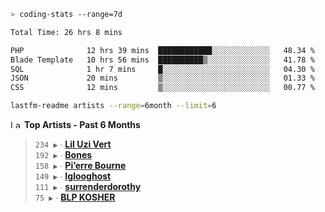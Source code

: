```zsh
> coding-stats --range=7d
```

<!--START_SECTION:waka-->

```txt
Total Time: 26 hrs 8 mins

PHP              12 hrs 39 mins  ████████████░░░░░░░░░░░░░   48.34 %
Blade Template   10 hrs 56 mins  ██████████▒░░░░░░░░░░░░░░   41.78 %
SQL              1 hr 7 mins     █░░░░░░░░░░░░░░░░░░░░░░░░   04.30 %
JSON             20 mins         ▒░░░░░░░░░░░░░░░░░░░░░░░░   01.33 %
CSS              12 mins         ▒░░░░░░░░░░░░░░░░░░░░░░░░   00.77 %
```

<!--END_SECTION:waka-->

```zsh
lastfm-readme artists --range=6month --limit=6
```

<!--START_LASTFM_ARTISTS:{"period": "6month", "rows": 6}-->
<a href="https://last.fm" target="_blank"><img src="https://user-images.githubusercontent.com/17434202/215290617-e793598d-d7c9-428f-9975-156db1ba89cc.svg" alt="Last.fm Logo" width="18" height="13"/></a> **Top Artists - Past 6 Months**

> `234 ▶️` ∙ **[Lil Uzi Vert](https://www.last.fm/music/Lil+Uzi+Vert)**<br/>
> `192 ▶️` ∙ **[Bones](https://www.last.fm/music/Bones)**<br/>
> `158 ▶️` ∙ **[Pi’erre Bourne](https://www.last.fm/music/Pi%E2%80%99erre+Bourne)**<br/>
> `149 ▶️` ∙ **[Iglooghost](https://www.last.fm/music/Iglooghost)**<br/>
> `111 ▶️` ∙ **[surrenderdorothy](https://www.last.fm/music/surrenderdorothy)**<br/>
> `75 ▶️` ∙ **[BLP KOSHER](https://www.last.fm/music/BLP+KOSHER)**<br/>
<!--END_LASTFM_ARTISTS-->
